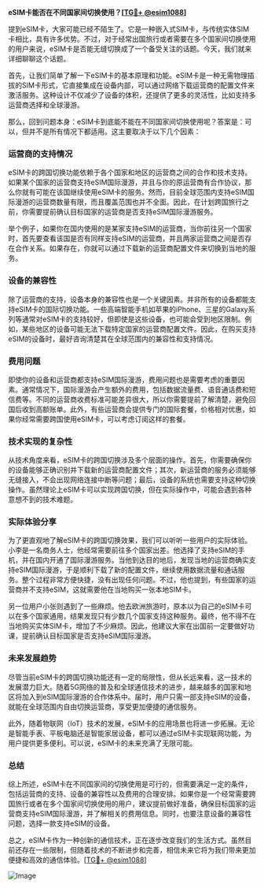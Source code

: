 **eSIM卡能否在不同国家间切换使用？[[TG💪+ @esim1088](https://t.me/s/esim1088)]**

提到eSIM卡，大家可能已经不陌生了。它是一种嵌入式SIM卡，与传统实体SIM卡相比，具有许多优势。不过，对于经常出国旅行或者需要在多个国家间切换使用的用户来说，eSIM卡是否能无缝切换成了一个备受关注的话题。今天，我们就来详细聊聊这个话题。

首先，让我们简单了解一下eSIM卡的基本原理和功能。eSIM卡是一种无需物理插拔的SIM卡形式，它直接集成在设备内部，可以通过网络下载运营商的配置文件来激活服务。这种设计不仅减少了设备的体积，还提供了更多的灵活性，比如支持多运营商选择和全球漫游。

那么，回到问题本身：eSIM卡到底能不能在不同国家间切换使用呢？答案是：可以，但并不是所有情况下都适用。这主要取决于以下几个因素：

### **运营商的支持情况**
eSIM卡的跨国切换功能依赖于各个国家和地区的运营商之间的合作和技术支持。如果某个国家的运营商支持eSIM国际漫游，并且与你的原运营商有合作协议，那么你就有可能在该国继续使用eSIM卡的服务。然而，目前全球范围内支持eSIM国际漫游的运营商数量有限，而且覆盖范围也并不全面。因此，在计划跨国旅行之前，你需要提前确认目标国家的运营商是否支持eSIM国际漫游服务。

举个例子，如果你在国内使用的是某家支持eSIM的运营商，当你前往另一个国家时，首先要查看该国是否有同样支持eSIM的运营商，并且两家运营商之间是否存在合作关系。如果存在，你就可以通过下载新的运营商配置文件来切换到当地的服务。

### **设备的兼容性**
除了运营商的支持，设备本身的兼容性也是一个关键因素。并非所有的设备都能支持eSIM卡的国际切换功能。一些高端智能手机如苹果的iPhone、三星的Galaxy系列等通常对eSIM卡的支持较好，但即使是这些设备，也可能会受到地区限制。例如，某些地区的设备可能无法下载特定国家的运营商配置文件。因此，在购买支持eSIM的设备时，最好咨询清楚其在全球范围内的兼容性和支持情况。

### **费用问题**
即使你的设备和运营商都支持eSIM国际漫游，费用问题也是需要考虑的重要因素。通常情况下，国际漫游会产生额外的费用，包括数据流量费、语音通话费和短信费等。不同的运营商收费标准可能差异很大，所以你需要提前了解清楚，避免回国后收到高额账单。此外，有些运营商会提供专门的国际套餐，价格相对优惠，如果你经常需要跨国使用eSIM卡，可以考虑订阅这样的套餐。

### **技术实现的复杂性**
从技术角度来看，eSIM卡的跨国切换涉及多个层面的操作。首先，你需要确保你的设备能够正确识别并下载新的运营商配置文件；其次，新运营商的服务必须能够无缝接入，不会出现网络连接中断等问题；最后，设备的系统也需要支持这种切换操作。虽然理论上eSIM卡可以实现跨国切换，但在实际操作中，可能会遇到各种意想不到的技术难题。

### **实际体验分享**
为了更直观地了解eSIM卡的跨国切换效果，我们可以听听一些用户的实际体验。小李是一名商务人士，他经常需要前往多个国家出差。他选择了支持eSIM的手机，并在国内开通了国际漫游服务。当他到达目的地后，发现当地的运营商确实支持eSIM国际漫游，于是顺利下载了新的配置文件，继续使用数据流量和通话服务。整个过程非常方便快捷，没有出现任何问题。不过，他也提到，有些国家的运营商并不支持eSIM，这就需要他在当地购买一张本地SIM卡。

另一位用户小张则遇到了一些麻烦。他去欧洲旅游时，原本以为自己的eSIM卡可以在多个国家通用，结果发现只有少数几个国家支持这种服务。最终，他不得不在当地购买实体SIM卡，增加了不少麻烦。因此，他建议大家在出国前一定要做好功课，提前确认目标国家是否支持eSIM国际漫游。

### **未来发展趋势**
尽管当前eSIM卡的跨国切换功能还有一定的局限性，但从长远来看，这一技术的发展潜力巨大。随着5G网络的普及和全球通信技术的进步，越来越多的国家和地区将加入到eSIM国际漫游的合作体系中。届时，用户只需一部支持eSIM的设备，就能在全球范围内自由切换运营商，享受更加便捷的通信服务。

此外，随着物联网（IoT）技术的发展，eSIM卡的应用场景也将进一步拓展。无论是智能手表、平板电脑还是智能家居设备，都可以通过eSIM卡实现联网功能，为用户提供更多便利。可以说，eSIM卡的未来充满了无限可能。

### **总结**
综上所述，eSIM卡在不同国家间的切换使用是可行的，但需要满足一定的条件，包括运营商的支持、设备的兼容性以及费用的合理安排。如果你是一个经常需要跨国旅行或者在多个国家间切换使用的用户，建议提前做好准备，确保目标国家的运营商支持eSIM国际漫游，并了解相关的费用信息。同时，也要注意设备的兼容性问题，选择一款支持eSIM的设备。

总之，eSIM卡作为一种创新的通信技术，正在逐步改变我们的生活方式。虽然目前还存在一些限制，但随着技术的不断进步和完善，相信未来它将为我们带来更加便捷和高效的通信体验。[[TG💪+ @esim1088](https://t.me/s/esim1088)] 

![Image](https://i.postimg.cc/4NQfJmqS/Snipaste-2025-05-13-00-14-12.png)